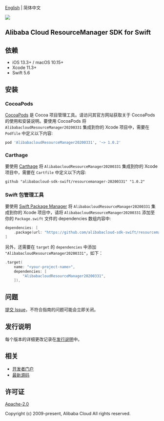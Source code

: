 [English](README.md) | 简体中文

![](https://aliyunsdk-pages.alicdn.com/icons/AlibabaCloud.svg)

## Alibaba Cloud ResourceManager SDK for Swift

## 依赖

- iOS 13.3+ / macOS 10.15+
- Xcode 11.3+
- Swift 5.6

## 安装

### CocoaPods

[CocoaPods](https://cocoapods.org) 是 Cocoa 项目管理工具。请访问其官方网站获取关于 CocoaPods 的使用和安装说明。要使用 CocoaPods 将 `AlibabacloudResourceManager20200331` 集成到你的 Xcode 项目中，需要在 `Podfile` 中定义以下内容:

```ruby
pod 'AlibabacloudResourceManager20200331', '~> 1.0.2'
```

### Carthage

要使用 [Carthage](https://github.com/Carthage/Carthage) 将 `AlibabacloudResourceManager20200331` 集成到你的 Xcode 项目中，需要在 `Cartfile` 中定义以下内容:

```ogdl
github "alibabacloud-sdk-swift/resourcemanager-20200331" "1.0.2"
```

### Swift 包管理工具

要使用 [Swift Package Manager](https://swift.org/package-manager/) 将 `AlibabacloudResourceManager20200331` 集成到你的 Xcode 项目中，请将 `AlibabacloudResourceManager20200331` 添加至你的 `Package.swift` 文件的 dependencies 数组内容中:

```swift
dependencies: [
    .package(url: "https://github.com/alibabacloud-sdk-swift/resourcemanager-20200331.git", from: "1.0.2")
]
```

另外，还需要在 `target` 的 `dependencies` 中添加 `"AlibabacloudResourceManager20200331"`，如下：

```swift
.target(
    name: "<your-project-name>",
    dependencies: [
        "AlibabacloudResourceManager20200331",
    ]),
```

## 问题

[提交 Issue](https://github.com/alibabacloud-sdk-swift/resourcemanager-20200331/issues/new)，不符合指南的问题可能会立即关闭。

## 发行说明

每个版本的详细更改记录在[发行说明](./ChangeLog.txt)中。

## 相关

* [开发者门户](https://next.api.aliyun.com/home)
* [最新源码](https://github.com/alibabacloud-sdk-swift/resourcemanager-20200331)

## 许可证

[Apache-2.0](http://www.apache.org/licenses/LICENSE-2.0)

Copyright (c) 2009-present, Alibaba Cloud All rights reserved.
